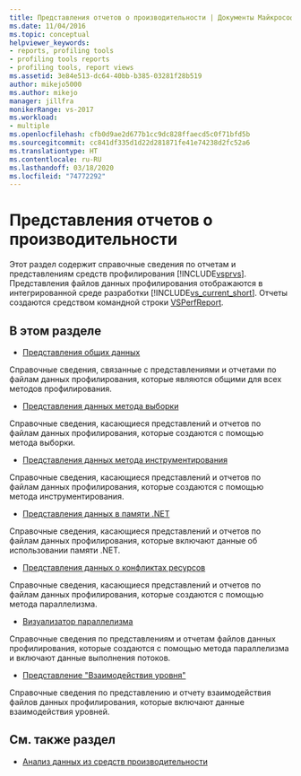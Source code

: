 ```yaml
---
title: Представления отчетов о производительности | Документы Майкрософт
ms.date: 11/04/2016
ms.topic: conceptual
helpviewer_keywords:
- reports, profiling tools
- profiling tools reports
- profiling tools, report views
ms.assetid: 3e84e513-dc64-40bb-b385-03281f28b519
author: mikejo5000
ms.author: mikejo
manager: jillfra
monikerRange: vs-2017
ms.workload:
- multiple
ms.openlocfilehash: cfb0d9ae2d677b1cc9dc828ffaecd5c0f71bfd5b
ms.sourcegitcommit: cc841df335d1d22d281871fe41e74238d2fc52a6
ms.translationtype: HT
ms.contentlocale: ru-RU
ms.lasthandoff: 03/18/2020
ms.locfileid: "74772292"
---
```

# <a name="performance-report-views"></a>Представления отчетов о производительности
Этот раздел содержит справочные сведения по отчетам и представлениям средств профилирования [!INCLUDE[vsprvs](../code-quality/includes/vsprvs_md.md)]. Представления файлов данных профилирования отображаются в интегрированной среде разработки [!INCLUDE[vs_current_short](../code-quality/includes/vs_current_short_md.md)]. Отчеты создаются средством командной строки [VSPerfReport](../profiling/vsperfreport.md).

## <a name="in-this-section"></a>В этом разделе
- [Представления общих данных](../profiling/common-data-views.md)

 Справочные сведения, связанные с представлениями и отчетами по файлам данных профилирования, которые являются общими для всех методов профилирования.

- [Представления данных метода выборки](../profiling/profiler-sampling-method-data-views.md)

 Справочные сведения, касающиеся представлений и отчетов по файлам данных профилирования, которые создаются с помощью метода выборки.

- [Представления данных метода инструментирования](../profiling/instrumentation-method-data-views.md)

 Справочные сведения, касающиеся представлений и отчетов по файлам данных профилирования, которые создаются с помощью метода инструментирования.

- [Представления данных в памяти .NET](../profiling/dotnet-memory-data-views.md)

 Справочные сведения, касающиеся представлений и отчетов по файлам данных профилирования, которые включают данные об использовании памяти .NET.

- [Представления данных о конфликтах ресурсов](../profiling/resource-contention-data-views.md)

 Справочные сведения, касающиеся представлений и отчетов по файлам данных профилирования, которые создаются с помощью метода параллелизма.

- [Визуализатор параллелизма](../profiling/concurrency-visualizer.md)

 Справочные сведения по представлениям и отчетам файлов данных профилирования, которые создаются с помощью метода параллелизма и включают данные выполнения потоков.

- [Представление "Взаимодействия уровня"](../profiling/tier-interactions-view.md)

 Справочные сведения по представлению и отчету взаимодействия файлов данных профилирования, которые включают данные взаимодействия уровней.

## <a name="see-also"></a>См. также раздел
- [Анализ данных из средств производительности](../profiling/analyzing-performance-tools-data.md)
